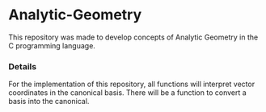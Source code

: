 # Analytic-Geometry

This repository was made to develop concepts of Analytic Geometry in the C programming language.

### **Details**

For the implementation of this repository, all functions will interpret vector coordinates in the canonical basis. There will be a function to convert a basis into the canonical.
